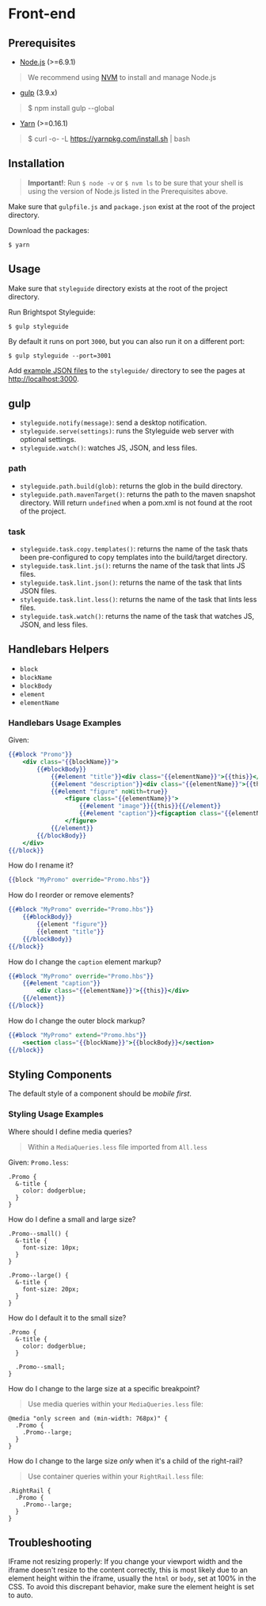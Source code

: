 # Front-end

## Prerequisites

* [Node.js](https://nodejs.org/en/) (>=6.9.1)
> We recommend using [NVM](https://github.com/creationix/nvm#install-script) to install and manage Node.js
* [gulp](https://github.com/gulpjs/gulp/blob/master/docs/getting-started.md) (3.9.x)
> $ npm install gulp --global
* [Yarn](https://yarnpkg.com/en/docs/install) (>=0.16.1)
> $ curl -o- -L https://yarnpkg.com/install.sh | bash

## Installation

> **Important!**: Run `$ node -v` or `$ nvm ls` to be sure that your shell is using the version of Node.js listed in the Prerequisites above.


Make sure that `gulpfile.js` and `package.json` exist at the root of the project directory.

Download the packages:

    $ yarn

## Usage

Make sure that `styleguide` directory exists at the root of the project directory.

Run Brightspot Styleguide:

    $ gulp styleguide

By default it runs on port `3000`, but you can also run it on a different port:

    $ gulp styleguide --port=3001

Add [example JSON files](docs/example-file-format.rst) to the `styleguide/` directory to see the pages at [http://localhost:3000](http://localhost:3000).

## gulp

* `styleguide.notify(message)`: send a desktop notification.
* `styleguide.serve(settings)`: runs the Styleguide web server with optional settings.
* `styleguide.watch()`: watches JS, JSON, and less files.

### path

* `styleguide.path.build(glob)`: returns the glob in the build directory.
* `styleguide.path.mavenTarget()`: returns the path to the maven snapshot directory. Will return `undefined` when a pom.xml is not found at the root of the project.

### task

* `styleguide.task.copy.templates()`: returns the name of the task thats been pre-configured to copy templates into the build/target directory.
* `styleguide.task.lint.js()`: returns the name of the task that lints JS files.
* `styleguide.task.lint.json()`: returns the name of the task that lints JSON files.
* `styleguide.task.lint.less()`: returns the name of the task that lints less files.
* `styleguide.task.watch()`: returns the name of the task that watches JS, JSON, and less files.

## Handlebars Helpers

* `block`
* `blockName`
* `blockBody`
* `element`
* `elementName`

### Handlebars Usage Examples

Given:

```hbs
{{#block "Promo"}}
    <div class="{{blockName}}">
        {{#blockBody}}
            {{#element "title"}}<div class="{{elementName}}">{{this}}</div>{{/element}}
            {{#element "description"}}<div class="{{elementName}}">{{this}}</div>{{/element}}
            {{#element "figure" noWith=true}}
                <figure class="{{elementName}}">
                    {{#element "image"}}{{this}}{{/element}}
                    {{#element "caption"}}<figcaption class="{{elementName}}">{{this}}</figcaption>{{/element}}
                </figure>
            {{/element}}
        {{/blockBody}}
    </div>
{{/block}}
```

How do I rename it?

```hbs
{{block "MyPromo" override="Promo.hbs"}}
```

How do I reorder or remove elements?

```hbs
{{#block "MyPromo" override="Promo.hbs"}}
    {{#blockBody}}
        {{element "figure"}}
        {{element "title"}}
    {{/blockBody}}
{{/block}}
```

How do I change the `caption` element markup?

```hbs
{{#block "MyPromo" override="Promo.hbs"}}
    {{#element "caption"}}
        <div class="{{elementName}}">{{this}}</div>
    {{/element}}
{{/block}}
```

How do I change the outer block markup?

```hbs
{{#block "MyPromo" extend="Promo.hbs"}}
    <section class="{{blockName}}">{{blockBody}}</section>
{{/block}}
```

## Styling Components

The default style of a component should be _mobile first_.

### Styling Usage Examples

Where should I define media queries?

> Within a `MediaQueries.less` file imported from `All.less`

Given: `Promo.less`:

```less
.Promo {
  &-title {
    color: dodgerblue;
  }
}
```

How do I define a small and large size?

```less
.Promo--small() {
  &-title {
    font-size: 10px;
  }
}

.Promo--large() {
  &-title {
    font-size: 20px;
  }
}
```

How do I default it to the small size?

```less
.Promo {
  &-title {
    color: dodgerblue;
  }

  .Promo--small;
}
```

How do I change to the large size at a specific breakpoint?

> Use media queries within your `MediaQueries.less` file:

```less
@media "only screen and (min-width: 768px)" {
  .Promo {
    .Promo--large;
  }
}
```

How do I change to the large size _only_ when it's a child of the right-rail?

> Use container queries within your `RightRail.less` file:

```less
.RightRail {
  .Promo {
    .Promo--large;
  }
}
```

## Troubleshooting

IFrame not resizing properly:
If you change your viewport width and the iframe doesn't resize to the content correctly, this is most likely due to an element height within the iframe, usually the `html` or `body`, set at 100% in the CSS. To avoid this discrepant behavior, make sure the element height is set to auto.
